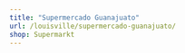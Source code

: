 ```yaml
---
title: "Supermercado Guanajuato"
url: /louisville/supermercado-guanajuato/
shop: Supermarkt
---
```

